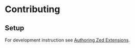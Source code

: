 # Contributing

## Setup

For development instruction see [Authoring Zed Extensions](https://github.com/zed-industries/extensions/blob/main/AUTHORING_EXTENSIONS.md).
